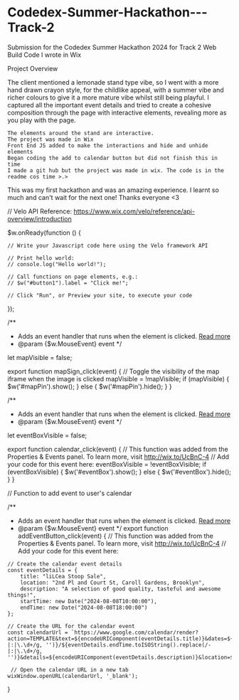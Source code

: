 # Codedex-Summer-Hackathon---Track-2
Submission for the Codedex Summer Hackathon 2024 for Track 2 Web Build
Code I wrote in Wix 


Project Overview

The client mentioned a lemonade stand type vibe, so I went with a more hand drawn crayon style, for the childlike appeal, with a summer vibe and richer colours to give it a more mature vibe whilst still being playful. I captured all the important event details and tried to create a cohesive composition through the page with interactive elements, revealing more as you play with the page.


    The elements around the stand are interactive. 
    The project was made in Wix
    Front End JS added to make the interactions and hide and unhide elements
    Began coding the add to calendar button but did not finish this in time
    I made a git hub but the project was made in wix. The code is in the readme cos time >.>


This was my first hackathon and was an amazing experience. I learnt so much and can't wait for the next one! Thanks everyone <3

// Velo API Reference: https://www.wix.com/velo/reference/api-overview/introduction

$w.onReady(function () {

	// Write your Javascript code here using the Velo framework API

	// Print hello world:
	// console.log("Hello world!");

	// Call functions on page elements, e.g.:
	// $w("#button1").label = "Click me!";

	// Click "Run", or Preview your site, to execute your code

	
});

/**
*	Adds an event handler that runs when the element is clicked.
	[Read more](https://www.wix.com/corvid/reference/$w.ClickableMixin.html#onClick)
*	 @param {$w.MouseEvent} event
*/

let mapVisible = false;

export function mapSign_click(event) {
    // Toggle the visibility of the map iframe when the image is clicked
    mapVisible = !mapVisible;
    if (mapVisible) {
        $w('#mapPin').show();
    } else {
        $w('#mapPin').hide();
    }
}




/**
*	Adds an event handler that runs when the element is clicked.
	[Read more](https://www.wix.com/corvid/reference/$w.ClickableMixin.html#onClick)
*	 @param {$w.MouseEvent} event
*/

let eventBoxVisible = false;

export function calendar_click(event) {
	// This function was added from the Properties & Events panel. To learn more, visit http://wix.to/UcBnC-4
	// Add your code for this event here: 
	eventBoxVisible = !eventBoxVisible;
    if (eventBoxVisible) {
        $w('#eventBox').show();
    } else {
        $w('#eventBox').hide();
    }
}

// Function to add event to user's calendar



/**
*	Adds an event handler that runs when the element is clicked.
	[Read more](https://www.wix.com/corvid/reference/$w.ClickableMixin.html#onClick)
*	 @param {$w.MouseEvent} event
*/
export function addEventButton_click(event) {
	// This function was added from the Properties & Events panel. To learn more, visit http://wix.to/UcBnC-4
	// Add your code for this event here: 

	// Create the calendar event details
    const eventDetails = {
        title: "liLCea Stoop Sale",
        location: "2nd Pl and Court St, Caroll Gardens, Brooklyn",
        description: "A selection of good quality, tasteful and awesome things!",
        startTime: new Date("2024-08-08T10:00:00"),
        endTime: new Date("2024-08-08T18:00:00")
    };

    // Create the URL for the calendar event
    const calendarUrl = `https://www.google.com/calendar/render?action=TEMPLATE&text=${encodeURIComponent(eventDetails.title)}&dates=${eventDetails.startTime.toISOString().replace(/-|:|\.\d+/g, '')}/${eventDetails.endTime.toISOString().replace(/-|:|\.\d+/g, '')}&details=${encodeURIComponent(eventDetails.description)}&location=${encodeURIComponent(eventDetails.location)}`;

     // Open the calendar URL in a new tab
    wixWindow.openURL(calendarUrl, '_blank');
}
